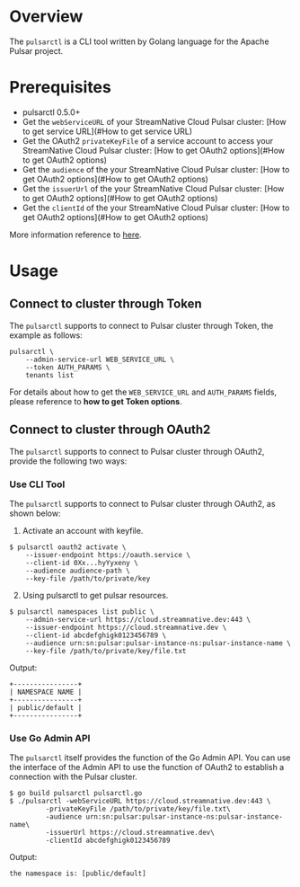 # Overview

The `pulsarctl` is a CLI tool written by Golang language for the Apache Pulsar project.

# Prerequisites

- pulsarctl 0.5.0+
- Get the `webServiceURL` of your StreamNative Cloud Pulsar cluster: [How to get service URL](#How to get service URL)
- Get the OAuth2 `privateKeyFile` of a service account to access your StreamNative Cloud Pulsar cluster: [How to get OAuth2 options](#How to get OAuth2 options)
- Get the `audience` of the your StreamNative Cloud Pulsar cluster: [How to get OAuth2 options](#How to get OAuth2 options)
- Get the `issuerUrl` of the your StreamNative Cloud Pulsar cluster: [How to get OAuth2 options](#How to get OAuth2 options)
- Get the `clientId` of the your StreamNative Cloud Pulsar cluster: [How to get OAuth2 options](#How to get OAuth2 options)

More information reference to [here](https://github.com/streamnative/pulsarctl/blob/master/README.md).

# Usage

## Connect to cluster through Token

The `pulsarctl` supports to connect to Pulsar cluster through Token, the example as follows:

```shell script
pulsarctl \
    --admin-service-url WEB_SERVICE_URL \
    --token AUTH_PARAMS \
    tenants list
```

For details about how to get the `WEB_SERVICE_URL` and `AUTH_PARAMS` fields, please reference to **how to get Token options**.

## Connect to cluster through OAuth2

The `pulsarctl` supports to connect to Pulsar cluster through OAuth2, provide the following two ways:

### Use CLI Tool

The `pulsarctl` supports to connect to Pulsar cluster through OAuth2, as shown below:

1. Activate an account with keyfile.

```shell script
$ pulsarctl oauth2 activate \
    --issuer-endpoint https://oauth.service \
    --client-id 0Xx...hyYyxeny \
    --audience audience-path \
    --key-file /path/to/private/key
```

2. Using pulsarctl to get pulsar resources.

```shell script
$ pulsarctl namespaces list public \
    --admin-service-url https://cloud.streamnative.dev:443 \
    --issuer-endpoint https://cloud.streamnative.dev \
    --client-id abcdefghigk0123456789 \
    --audience urn:sn:pulsar:pulsar-instance-ns:pulsar-instance-name \
    --key-file /path/to/private/key/file.txt
```

Output:

```text
+----------------+
| NAMESPACE NAME |
+----------------+
| public/default |
+----------------+
```

### Use Go Admin API

The `pulsarctl` itself provides the function of the Go Admin API. You can use the interface of the Admin API to use the function of OAuth2 to establish a connection with the Pulsar cluster. 

```shell script
$ go build pulsarctl pulsarctl.go
$ ./pulsarctl -webServiceURL https://cloud.streamnative.dev:443 \
         -privateKeyFile /path/to/private/key/file.txt\
         -audience urn:sn:pulsar:pulsar-instance-ns:pulsar-instance-name\
         -issuerUrl https://cloud.streamnative.dev\
         -clientId abcdefghigk0123456789
```

Output:

```text
the namespace is: [public/default]
```
